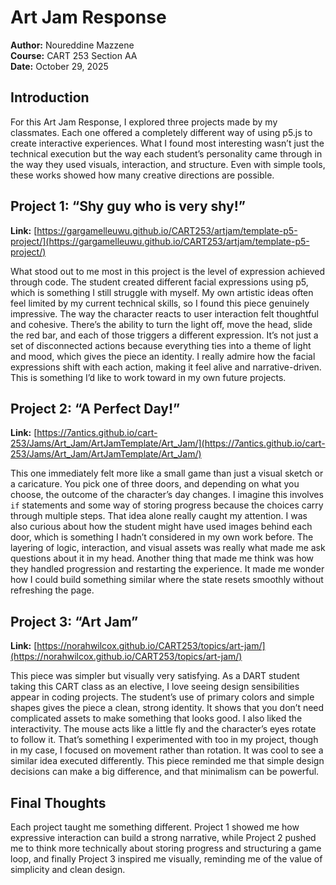 # Art Jam Response  
**Author:** Noureddine Mazzene  
**Course:** CART 253 Section AA  
**Date:** October 29, 2025  

## Introduction

For this Art Jam Response, I explored three projects made by my classmates. Each one offered a completely different way of using p5.js to create interactive experiences. What I found most interesting wasn’t just the technical execution but the way each student’s personality came through in the way they used visuals, interaction, and structure. Even with simple tools, these works showed how many creative directions are possible.

## Project 1: “Shy guy who is very shy!”  
**Link:** [https://gargamelleuwu.github.io/CART253/artjam/template-p5-project/](https://gargamelleuwu.github.io/CART253/artjam/template-p5-project/)

What stood out to me most in this project is the level of expression achieved through code. The student created different facial expressions using p5, which is something I still struggle with myself. My own artistic ideas often feel limited by my current technical skills, so I found this piece genuinely impressive. The way the character reacts to user interaction felt thoughtful and cohesive. There’s the ability to turn the light off, move the head, slide the red bar, and each of those triggers a different expression. It’s not just a set of disconnected actions because everything ties into a theme of light and mood, which gives the piece an identity. I really admire how the facial expressions shift with each action, making it feel alive and narrative-driven. This is something I’d like to work toward in my own future projects.  

## Project 2: “A Perfect Day!”  
**Link:** [https://7antics.github.io/cart-253/Jams/Art_Jam/ArtJamTemplate/Art_Jam/](https://7antics.github.io/cart-253/Jams/Art_Jam/ArtJamTemplate/Art_Jam/)

This one immediately felt more like a small game than just a visual sketch or a caricature. You pick one of three doors, and depending on what you choose, the outcome of the character’s day changes. I imagine this involves `if` statements and some way of storing progress because the choices carry through multiple steps. That idea alone really caught my attention. I was also curious about how the student might have used images behind each door, which is something I hadn’t considered in my own work before. The layering of logic, interaction, and visual assets was really what made me ask questions about it in my head. Another thing that made me think was how they handled progression and restarting the experience. It made me wonder how I could build something similar where the state resets smoothly without refreshing the page.

## Project 3: “Art Jam”  
**Link:** [https://norahwilcox.github.io/CART253/topics/art-jam/](https://norahwilcox.github.io/CART253/topics/art-jam/)

This piece was simpler but visually very satisfying. As a DART student taking this CART class as an elective, I love seeing design sensibilities appear in coding projects. The student’s use of primary colors and simple shapes gives the piece a clean, strong identity. It shows that you don’t need complicated assets to make something that looks good. I also liked the interactivity. The mouse acts like a little fly and the character’s eyes rotate to follow it. That’s something I experimented with too in my project, though in my case, I focused on movement rather than rotation. It was cool to see a similar idea executed differently. This piece reminded me that simple design decisions can make a big difference, and that minimalism can be powerful.

## Final Thoughts

Each project taught me something different. Project 1 showed me how expressive interaction can build a strong narrative, while Project 2 pushed me to think more technically about storing progress and structuring a game loop, and finally Project 3 inspired me visually, reminding me of the value of simplicity and clean design.